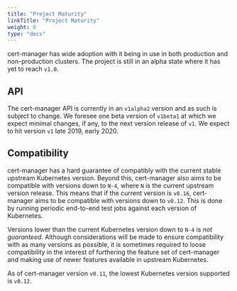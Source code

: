 ```yaml
---
title: "Project Maturity"
linkTitle: "Project Maturity"
weight: 0
type: "docs"
---
```


cert-manager has wide adoption with it being in use in both production and
non-production clusters. The project is still in an alpha state where it has yet
to reach `v1.0`.

## API

The cert-manager API is currently in an `v1alpha2` version and as such is
subject to change. We foresee one beta version of `v1beta1` at which we expect
minimal changes, if any, to the next version release of `v1`. We expect to hit
version `v1` late 2019, early 2020.

## Compatibility

cert-manager has a hard guarantee of compatibly with the current stable upstream
Kubernetes version. Beyond this, cert-manager also aims to be compatible with
versions down to `N-4`, where `N` is the current upstream version release. This
means that if the current version is `v0.16`, cert-manager aims to be compatible
with versions down to `v0.12`. This is done by running periodic end-to-end test
jobs against each version of Kubernetes.

Versions lower than the current Kubernetes version down to `N-4` is *not
guaranteed*. Although considerations will be made to ensure compatibility with as
many versions as possible, it is sometimes required to loose compatibility in
the interest of furthering the feature set of cert-manager and making use of
newer features available in upstream Kubernetes.

As of cert-manager version `v0.11`, the lowest Kubernetes version supported is
`v0.12`.
